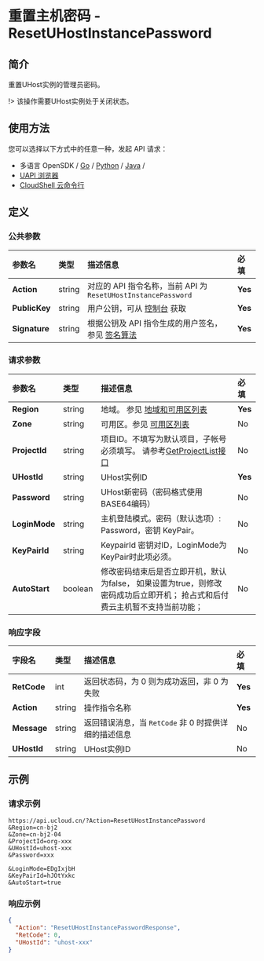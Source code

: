 # 重置主机密码 - ResetUHostInstancePassword

## 简介

重置UHost实例的管理员密码。



!> 该操作需要UHost实例处于关闭状态。


## 使用方法

您可以选择以下方式中的任意一种，发起 API 请求：
- 多语言 OpenSDK / [Go](https://github.com/ucloud/ucloud-sdk-go) / [Python](https://github.com/ucloud/ucloud-sdk-python3) / [Java](https://github.com/ucloud/ucloud-sdk-java) /
- [UAPI 浏览器](https://console.ucloud.cn/uapi/detail?id=ResetUHostInstancePassword)
- [CloudShell 云命令行](https://shell.ucloud.cn/)


## 定义

### 公共参数

| 参数名 | 类型 | 描述信息 | 必填 |
|:---|:---|:---|:---|
| **Action**     | string  | 对应的 API 指令名称，当前 API 为 `ResetUHostInstancePassword`                        | **Yes** |
| **PublicKey**  | string  | 用户公钥，可从 [控制台](https://console.ucloud.cn/uapi/apikey) 获取                                             | **Yes** |
| **Signature**  | string  | 根据公钥及 API 指令生成的用户签名，参见 [签名算法](api/summary/signature.md)  | **Yes** |

### 请求参数

| 参数名 | 类型 | 描述信息 | 必填 |
|:---|:---|:---|:---|
| **Region** | string | 地域。 参见 [地域和可用区列表](https://docs.ucloud.cn/api/summary/regionlist) |**Yes**|
| **Zone** | string | 可用区。参见 [可用区列表](https://docs.ucloud.cn/api/summary/regionlist) |No|
| **ProjectId** | string | 项目ID。不填写为默认项目，子帐号必须填写。 请参考[GetProjectList接口](https://docs.ucloud.cn/api/summary/get_project_list) |No|
| **UHostId** | string | UHost实例ID |**Yes**|
| **Password** | string | UHost新密码（密码格式使用BASE64编码） |No|
| **LoginMode** | string | 主机登陆模式。密码（默认选项）: Password，密钥 KeyPair。 |No|
| **KeyPairId** | string | KeypairId 密钥对ID，LoginMode为KeyPair时此项必须。 |No|
| **AutoStart** | boolean | 修改密码结束后是否立即开机，默认为false， 如果设置为true，则修改密码成功后立即开机； 抢占式和后付费云主机暂不支持当前功能； |No|

### 响应字段

| 字段名 | 类型 | 描述信息 | 必填 |
|:---|:---|:---|:---|
| **RetCode** | int | 返回状态码，为 0 则为成功返回，非 0 为失败 |**Yes**|
| **Action** | string | 操作指令名称 |**Yes**|
| **Message** | string | 返回错误消息，当 `RetCode` 非 0 时提供详细的描述信息 |No|
| **UHostId** | string | UHost实例ID |No|




## 示例

### 请求示例
    
```
https://api.ucloud.cn/?Action=ResetUHostInstancePassword
&Region=cn-bj2
&Zone=cn-bj2-04
&ProjectId=org-xxx
&UHostId=uhost-xxx
&Password=xxx

&LoginMode=EDgIxjbH
&KeyPairId=hJOtYxkc
&AutoStart=true
```

### 响应示例
    
```json
{
  "Action": "ResetUHostInstancePasswordResponse",
  "RetCode": 0,
  "UHostId": "uhost-xxx"
}
```





